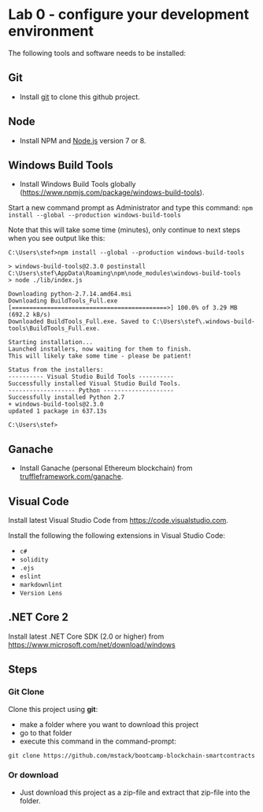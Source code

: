 # Lab 0 - configure your development environment

The following tools and software needs to be installed:

## Git

- Install [git](https://git-scm.com/) to clone this github project.

## Node

- Install NPM and [Node.js](https://nodejs.org/en/) version 7 or 8.

## Windows Build Tools

- Install Windows Build Tools globally (<https://www.npmjs.com/package/windows-build-tools>).

Start a new command prompt as Administrator and type this command: `npm install --global --production windows-build-tools`

Note that this will take some time (minutes), only continue to next steps when you see output like this:

``` x
C:\Users\stef>npm install --global --production windows-build-tools

> windows-build-tools@2.3.0 postinstall C:\Users\stef\AppData\Roaming\npm\node_modules\windows-build-tools
> node ./lib/index.js

Downloading python-2.7.14.amd64.msi
Downloading BuildTools_Full.exe
[============================================>] 100.0% of 3.29 MB (692.2 kB/s)
Downloaded BuildTools_Full.exe. Saved to C:\Users\stef\.windows-build-tools\BuildTools_Full.exe.

Starting installation...
Launched installers, now waiting for them to finish.
This will likely take some time - please be patient!

Status from the installers:
---------- Visual Studio Build Tools ----------
Successfully installed Visual Studio Build Tools.
------------------- Python --------------------
Successfully installed Python 2.7
+ windows-build-tools@2.3.0
updated 1 package in 637.13s

C:\Users\stef>
```

## Ganache

- Install Ganache (personal Ethereum blockchain) from [truffleframework.com/ganache](https://truffleframework.com/ganache).

## Visual Code

Install latest Visual Studio Code from <https://code.visualstudio.com>.

Install the following the following extensions in Visual Studio Code:

- `c#`
- `solidity`
- `.ejs`
- `eslint`
- `markdownlint`
- `Version Lens`

## .NET Core 2

Install latest .NET Core SDK (2.0 or higher) from <https://www.microsoft.com/net/download/windows>

## Steps

### Git Clone

Clone this project using **git**:

- make a folder where you want to download this project
- go to that folder
- execute this command in the command-prompt:

``` x
git clone https://github.com/mstack/bootcamp-blockchain-smartcontracts
```

### Or download

- Just download this project as a zip-file and extract that zip-file into the folder.